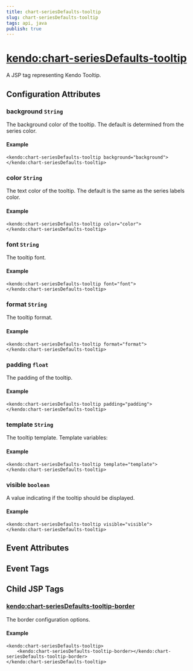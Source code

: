 ```yaml
---
title: chart-seriesDefaults-tooltip
slug: chart-seriesDefaults-tooltip
tags: api, java
publish: true
---
```


# <kendo:chart-seriesDefaults-tooltip>
A JSP tag representing Kendo Tooltip.

## Configuration Attributes


### background `String`

The background color of the tooltip. The default is determined from the series color.

#### Example
    <kendo:chart-seriesDefaults-tooltip background="background">
    </kendo:chart-seriesDefaults-tooltip>
    

### color `String`

The text color of the tooltip. The default is the same as the series labels color.

#### Example
    <kendo:chart-seriesDefaults-tooltip color="color">
    </kendo:chart-seriesDefaults-tooltip>
    

### font `String`

The tooltip font.

#### Example
    <kendo:chart-seriesDefaults-tooltip font="font">
    </kendo:chart-seriesDefaults-tooltip>
    

### format `String`

The tooltip format.

#### Example
    <kendo:chart-seriesDefaults-tooltip format="format">
    </kendo:chart-seriesDefaults-tooltip>
    

### padding `float`

The padding of the tooltip.

#### Example
    <kendo:chart-seriesDefaults-tooltip padding="padding">
    </kendo:chart-seriesDefaults-tooltip>
    

### template `String`

The tooltip template.
Template variables:

#### Example
    <kendo:chart-seriesDefaults-tooltip template="template">
    </kendo:chart-seriesDefaults-tooltip>
    

### visible `boolean`

A value indicating if the tooltip should be displayed.

#### Example
    <kendo:chart-seriesDefaults-tooltip visible="visible">
    </kendo:chart-seriesDefaults-tooltip>
    

## Event Attributes


## Event Tags
 

## Child JSP Tags

### [<kendo:chart-seriesDefaults-tooltip-border>](/api/wrappers/jsp/chart/seriesdefaults-tooltip-border)

The border configuration options.

#### Example

    <kendo:chart-seriesDefaults-tooltip>
        <kendo:chart-seriesDefaults-tooltip-border></kendo:chart-seriesDefaults-tooltip-border>
    </kendo:chart-seriesDefaults-tooltip>
 
